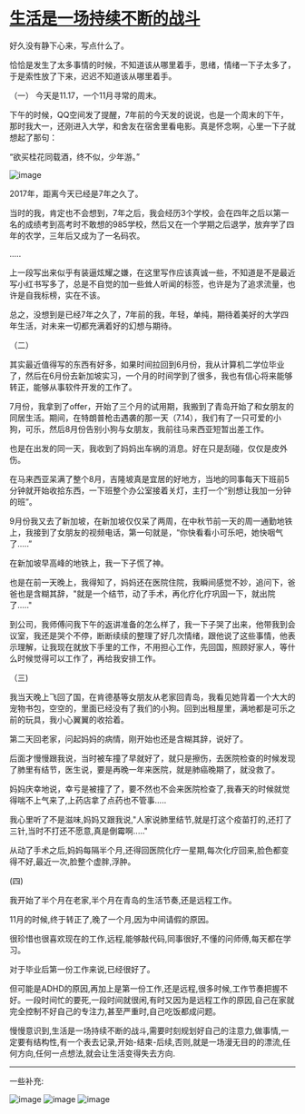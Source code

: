 # [生活是一场持续不断的战斗](https://github.com/QiYongchuan/MyGitBlog/issues/109)

好久没有静下心来，写点什么了。

恰恰是发生了太多事情的时候，不知道该从哪里着手，思绪，情绪一下子太多了，于是索性放了下来，迟迟不知道该从哪里着手。

（一）
今天是11.17，一个11月寻常的周末。

下午的时候，QQ空间发了提醒，7年前的今天发的说说，也是一个周末的下午，那时我大一，还刚进入大学，和舍友在宿舍里看电影。真是怀念啊，心里一下子就想起了那句：

“欲买桂花同载酒，终不似，少年游。”

![image](https://github.com/user-attachments/assets/1ed64049-04c0-4d28-abee-dd58683a078f)


2017年，距离今天已经是7年之久了。

当时的我，肯定也不会想到，7年之后，我会经历3个学校，会在四年之后以第一名的成绩考到高考时不敢想的985学校，然后又在一个学期之后退学，放弃学了四年的农学，三年后又成为了一名码农。

.....


上一段写出来似乎有装逼炫耀之嫌，在这里写作应该真诚一些，不知道是不是最近写小红书写多了，总是不自觉的加一些耸人听闻的标签，也许是为了追求流量，也许是自我标榜，实在不该。

总之，没想到是已经7年之久了，7年前的我，年轻，单纯，期待着美好的大学四年生活，对未来一切都充满着好的幻想与期待。


（二）

其实最近值得写的东西有好多，如果时间拉回到6月份，我从计算机二学位毕业了，然后在6月份去新加坡实习，一个月的时间学到了很多，我也有信心将来能够转正，能够从事软件开发的工作了。

7月份，我拿到了offer，开始了三个月的试用期，我搬到了青岛开始了和女朋友的同居生活。期间，在特朗普枪击遇袭的那一天（7.14），我们有了一只可爱的小狗，可乐，然后8月份告别小狗与女朋友，我前往马来西亚短暂出差工作。

也是在出发的同一天，我收到了妈妈出车祸的消息。好在只是刮碰，仅仅是皮外伤。

在马来西亚呆满了整个8月，吉隆坡真是宜居的好地方，当地的同事每天下班前5分钟就开始收拾东西，一下班整个办公室接着关灯，主打一个“别想让我加一分钟的班”。

9月份我又去了新加坡，在新加坡仅仅呆了两周，在中秋节前一天的周一通勤地铁上，我接到了女朋友的视频电话，第一句就是，“你快看看小可乐吧，她快咽气了.....”

在新加坡早高峰的地铁上，我一下子慌了神。

也是在前一天晚上，我得知了，妈妈还在医院住院，我瞬间感觉不妙，追问下，爸爸也是含糊其辞，"就是一个结节，动了手术，再化疗化疗巩固一下，就出院了....."

到公司，我师傅问我下午的返讲准备的怎么样了，我一下子哭了出来，他带我到会议室，我还是哭个不停，断断续续的整理了好几次情绪，跟他说了这些事情，他表示理解，让我现在就放下手里的工作，不用担心工作，先回国，照顾好家人，等什么时候觉得可以工作了，再给我安排工作。


（三)

我当天晚上飞回了国，在肯德基等女朋友从老家回青岛，我看见她背着一个大大的宠物书包，空空的，里面已经没有了我们的小狗。回到出租屋里，满地都是可乐之前的玩具，我小心翼翼的收拾着。

第二天回老家，问起妈妈的病情，刚开始也还是含糊其辞，说好了。

后面才慢慢跟我说，当时被车撞了早就好了，就只是擦伤，去医院检查的时候发现了肺里有结节，医生说，要是再晚一年来医院，就是肺癌晚期了，就没救了。

妈妈庆幸地说，幸亏是被撞了了，要不然也不会来医院检查了,我春天的时候就觉得喘不上气来了,上药店拿了点药也不管事.....

我心里听了不是滋味,妈妈又跟我说,"人家说肺里结节,就是打这个疫苗打的,还打了三针,当时不打还不愿意,真是倒霉啊....."

从动了手术之后,妈妈每隔半个月,还得回医院化疗一星期,每次化疗回来,脸色都变得不好,最近一次,脸整个虚胖,浮肿。



(四)

我开始了半个月在老家,半个月在青岛的生活节奏,还是远程工作。

11月的时候,终于转正了,晚了一个月,因为中间请假的原因。

很珍惜也很喜欢现在的工作,远程,能够敲代码,同事很好,不懂的问师傅,每天都在学习。

对于毕业后第一份工作来说,已经很好了。

但可能是ADHD的原因,再加上是第一份工作,还是远程,很多时候,工作节奏把握不好。一段时间忙的要死,一段时间就很闲,有时又因为是远程工作的原因,自己在家就完全控制不好自己的专注力,甚至严重时,自己吃饭都成问题。

慢慢意识到,生活是一场持续不断的战斗,需要时刻规划好自己的注意力,做事情,一定要有结构性,有一个表去记录,开始-结束-后续,否则,就是一场漫无目的的漂流,任何方向,任何一点想法,就会让生活变得失去方向.



---

一些补充:

![image](https://github.com/user-attachments/assets/b4c8263e-daf6-4236-9fe7-3581c2ba39f5)
![image](https://github.com/user-attachments/assets/bf9b583e-e2c5-42d9-9503-4a705c94a0a0)
![image](https://github.com/user-attachments/assets/ae579df3-de9f-4662-8e7e-1a4ba04dd888)
